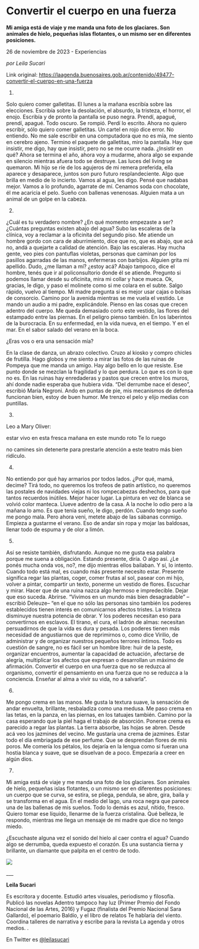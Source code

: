 # Convertir el cuerpo en una fuerza

**Mi amiga está de viaje y me manda una foto de los glaciares. Son animales de hielo, pequeñas islas flotantes, o un mismo ser en diferentes posiciones.**

26 de noviembre de 2023 - Experiencias

_por Leila Sucari_

Link original: https://laagenda.buenosaires.gob.ar/contenido/49477-convertir-el-cuerpo-en-una-fuerza



1.




Solo quiero comer galletitas. El lunes a la mañana escribía sobre las elecciones. Escribía sobre la desolación, el absurdo, la tristeza, el horror, el enojo. Escribía y de pronto la pantalla se puso negra. Prendí, apagué, prendí, apagué. Todo oscuro. Se rompió. Perdí lo escrito. Ahora no quiero escribir, sólo quiero comer galletitas. Un cartel en rojo dice error. No entiendo. No me sale escribir en una computadora que no es mía, me siento en cerebro ajeno. Termino el paquete de galletitas, miro la pantalla. Hay que insistir, me digo, hay que insistir, pero no se me ocurre nada. ¿Insistir en qué? Ahora se termina el año, ahora voy a mudarme, ahora algo se expande en silencio mientras afuera todo se destruye. Las luces del living se quemaron. Mi hijo se ríe de los agujeros de mi remera preferida, ella aparece y desaparece, juntos son puro futuro resplandeciente. Algo que brilla en medio de lo incierto. Vamos al agua, les digo. Pensé que nadabas mejor. Vamos a lo profundo, agarrate de mí. Cenamos soda con chocolate, él me acaricia el pelo. Sueño con ballenas venenosas. Alguien mata a un animal de un golpe en la cabeza.




2.




¿Cuál es tu verdadero nombre? ¿En qué momento empezaste a ser? ¿Cuántas preguntas existen abajo del agua? Subo las escaleras de la clínica, voy a reclamar a la oficinita del segundo piso. Me atiende un hombre gordo con cara de aburrimiento, dice que no, que es abajo, que acá no, andá a quejarte a calidad de atención. Bajo las escaleras. Hay mucha gente, veo pies con pantuflas violetas, personas que caminan por los pasillos agarradas de las manos, enfermeras con barbijos. Alguien grita mi apellido. Dudo, ¿me llaman a mí? ¿estoy acá? Abajo tampoco, dice el hombre, tenés que ir al policonsultorio donde él se atiende. Pregunto si podemos llamar desde su oficinita, mira mi collar y hace mueca. Ok, gracias, le digo, y paso el molinete como si me colara en el subte. Salgo rápido, vuelvo al tiempo. Mi madre pregunta si es mejor usar cajas o bolsas de consorcio. Camino por la avenida mientras se me vuela el vestido. Le mando un audio a mi padre, explicándole. Pienso en las cosas que crecen adentro del cuerpo. Me queda demasiado corto este vestido, las flores del estampado entre las piernas. En el peligro pienso también. En los laberintos de la burocracia. En su enfermedad, en la vida nueva, en el tiempo. Y en el mar. En el sabor salado del verano en la boca.




¿Eras vos o era una sensación mía?




En la clase de danza, un abrazo colectivo. Cruzo al kiosko y compro chicles de frutilla. Hago globos y me siento a mirar las fotos de las ruinas de Pompeya que me manda un amigo. Hay algo bello en lo que resiste. Ese punto donde se mezclan la fragilidad y lo que perdura. Lo que es con lo que no es. En las ruinas hay enredaderas y pastos que crecen entre los muros, ahí donde nadie esperaba que hubiera vida. “Del derrumbe nace el deseo”, escribió María Negroni. Ando en puntas de pie, mis mecanismos de defensa funcionan bien, estoy de buen humor. Me trenzo el pelo y elijo medias con puntillas.




3.




Leo a Mary Oliver:




 estar vivo
en esta fresca mañana
en este mundo roto
Te lo ruego
 



 no camines
sin detenerte
para prestarle atención a este
teatro más bien ridículo.
 



4.




No entiendo por qué hay armarios por todos lados. ¿Por qué, mamá, decime? Tirá todo, no queremos los trofeos de patín artístico, no queremos las postales de navidades viejas ni los rompecabezas deshechos, para qué tantos recuerdos inútiles. Mejor hacer lugar. La pintura en vez de blanca se volvió color manteca. Llueve adentro de la casa. A la noche lo odio pero a la mañana lo amo. Es que tenía sueño, le digo, perdón. Cuando tengo sueño me pongo mala. Pero ahora veni, metete abajo de las sábanas conmigo. Empieza a gustarme el verano. Eso de andar sin ropa y mojar las baldosas, llenar todo de espuma y de olor a limón.




5.




Así se resiste también, disfrutando. Aunque no me gusta esa palabra porque me suena a obligación. Estando presente, diría. O algo así. ¿Le ponés mucha onda vos, no?, me dijo mientras ellos bailaban. Y sí, lo intento. Cuando todo está mal, es cuando más presente necesito estar. Presente significa regar las plantas, coger, comer frutas al sol, pasear con mi hijo, volver a pintar, compartir un texto, ponerme un vestido de flores. Escuchar y mirar. Hacer que de una ruina nazca algo hermoso e impredecible. Dejar que eso suceda. Abrirse. “Vivimos en un mundo más bien desagradable” –escribió Deleuze– “en el que no sólo las personas sino también los poderes establecidos tienen interés en comunicarnos afectos tristes. La tristeza disminuye nuestra potencia de obrar. Y los poderes necesitan eso para convertirnos en esclavos. El tirano, el cura, el ladrón de almas: necesitan persuadirnos de que la vida es dura y pesada. Los poderes tienen más necesidad de angustiarnos que de reprimirnos o, como dice Virilio, de administrar y de organizar nuestros pequeños terrores íntimos. Todo es cuestión de sangre, no es fácil ser un hombre libre: huir de la peste, organizar encuentros, aumentar la capacidad de actuación, afectarse de alegría, multiplicar los afectos que expresan o desarrollan un máximo de afirmación. Convertir el cuerpo en una fuerza que no se reduzca al organismo, convertir el pensamiento en una fuerza que no se reduzca a la conciencia. Enseñar al alma a vivir su vida, no a salvarla”.




6.




Me pongo crema en las manos. Me gusta la textura suave, la sensación de andar envuelta, brillante, resbaladiza como una medusa. Me paso crema en las tetas, en la panza, en las piernas, en los tatuajes también. Camino por la casa esperando que la piel haga el trabajo de absorción. Ponerse crema es parecido a regar las plantas. La tierra absorbe, las hojas se abren. Desde acá veo los jazmines del vecino. Me gustaría una crema de jazmines. Estar todo el día embriagada de ese perfume. Que se desprendan flores de mis poros. Me comería los pétalos, los dejaría en la lengua como si fueran una hostia blanca y suave, que se disuelvan de a poco. Empezaría a creer en algún dios.




7.




Mi amiga está de viaje y me manda una foto de los glaciares. Son animales de hielo, pequeñas islas flotantes, o un mismo ser en diferentes posiciones: un cuerpo que se curva, se estira, se pliega, pendula, se abre, gira, baila y se transforma en el agua. En el medio del lago, una roca negra que parece una de las ballenas de mis sueños. Todo lo demás es azul, nítido, fresco. Quiero tomar ese líquido, llenarme de la fuerza cristalina. Qué belleza, le respondo, mientras me llega un mensaje de mi madre que dice no tengo miedo.




¿Escuchaste alguna vez el sonido del hielo al caer contra el agua? Cuando algo se derrumba, queda expuesto el corazón. Es una sustancia tierna y brillante, un diamante que palpita en el centro de todo.




![](https://cdn.feater.me/files/images/2992955/90134f7a-3ba5-43cb-a65b-5950a5ea780a.jpeg)




\_\_\_




**Leila Sucari**




Es escritora y docente. Estudió artes visuales, periodismo y filosofía. Publicó las novelas Adentro tampoco hay luz (Primer Premio del Fondo Nacional de las Artes, 2016) y Fugaz (finalista del Premio Nacional Sara Gallardo), el poemario Baldío, y el libro de relatos Te hablaría del viento. Coordina talleres de narrativa y escribe para la revista La agenda y otros medios. .




En Twitter es [@leilasucari](https://twitter.com/leilasucari)



